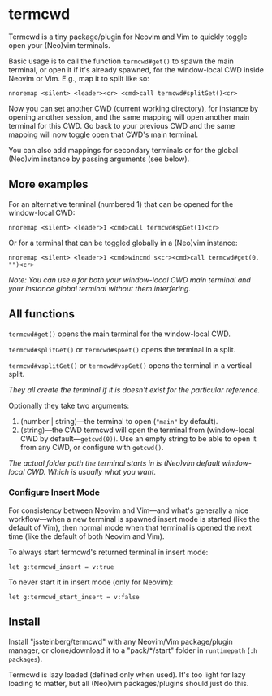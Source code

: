 # termcwd

Termcwd is a tiny package/plugin for Neovim and Vim to quickly toggle open your (Neo)vim terminals.

Basic usage is to call the function `termcwd#get()` to spawn the main terminal, or open it if it's already spawned, for the window-local CWD inside Neovim or Vim. E.g., map it to spilt like so:

```vim
nnoremap <silent> <leader><cr> <cmd>call termcwd#splitGet()<cr>
```

Now you can set another CWD (current working directory), for instance by opening another session, and the same mapping will open another main terminal for this CWD. Go back to your previous CWD and the same mapping will now toggle open that CWD's main terminal.

You can also add mappings for secondary terminals or for the global (Neo)vim
instance by passing arguments (see below).

## More examples

For an alternative terminal (numbered 1) that can be opened for the window-local CWD:

```vim
nnoremap <silent> <leader>1 <cmd>call termcwd#spGet(1)<cr>
```

Or for a terminal that can be toggled globally in a (Neo)vim instance:

```vim
nnoremap <silent> <leader>1 <cmd>wincmd s<cr><cmd>call termcwd#get(0, "")<cr>
```

*Note: You can use `0` for both your window-local CWD main terminal and your instance global terminal without them interfering.*

## All functions

`termcwd#get()` opens the main terminal for the window-local CWD.

`termcwd#splitGet()` or `termcwd#spGet()` opens the terminal in a split.

`termcwd#vsplitGet()` or `termcwd#vspGet()` opens the terminal in a vertical split.

*They all create the terminal if it is doesn't exist for the particular reference.*

Optionally they take two arguments:

1. (number | string)—the terminal to open (`"main"` by default).
2. (string)—the CWD termcwd will open the terminal from (window-local CWD by default—`getcwd(0)`). Use an empty string to be able to open it from any CWD, or configure with `getcwd()`.

*The actual folder path the terminal starts in is (Neo)vim default window-local CWD. Which is usually what you want.*

### Configure Insert Mode

For consistency between Neovim and Vim—and what's generally a nice workflow—when a new terminal is spawned insert mode is started (like the default of Vim), then normal mode when that terminal is opened the next time (like the default of both Neovim and Vim).

To always start termcwd's returned terminal in insert mode:

```vim
let g:termcwd_insert = v:true
```

To never start it in insert mode (only for Neovim):

```vim
let g:termcwd_start_insert = v:false
```

## Install

Install "jssteinberg/termcwd" with any Neovim/Vim package/plugin manager, or clone/download it to a "pack/\*/start" folder in `runtimepath` (`:h packages`).

Termcwd is lazy loaded (defined only when used). It's too light for lazy loading to matter,
but all (Neo)vim packages/plugins should just do this.
